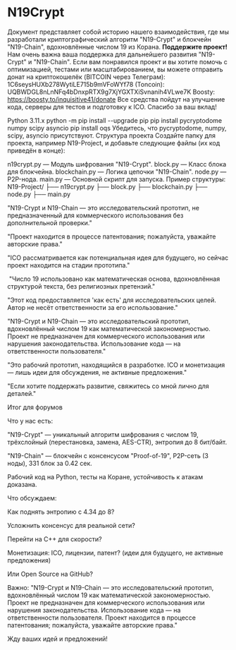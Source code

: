# N19Crypt
Документ представляет собой историю нашего взаимодействия, где мы разработали криптографический алгоритм "N19-Crypt" и блокчейн "N19-Chain", вдохновлённые числом 19 из Корана.
**Поддержите проект!**  
Нам очень важна ваша поддержка для дальнейшего развития "N19-Crypt" и "N19-Chain". Если вам понравился проект и вы хотите помочь с оптимизацией, тестами или масштабированием, 
вы можете отправить донат на криптокошелёк (BITCOIN через Телеграм): 1C6seysHUXb278WytiLE715b9mVFoWYf78    (Toncoin): UQBWDGL8nLnNFq4bDnxpRTX9g7XjYGXTXiSvnanih4VLwe7K   Boosty:  https://boosty.to/inquisitive41/donate 
Все средства пойдут на улучшение кода, серверы для тестов и подготовку к ICO. Спасибо за ваш вклад!






Python 3.11.x
python -m pip install --upgrade pip
pip install pycryptodome numpy scipy asyncio
pip install oqs
Убедитесь, что pycryptodome, numpy, scipy, asyncio присутствуют.
Структура проекта
Создайте папку для проекта, например N19-Project, и добавьте следующие файлы (их код приведён в конце):

n19crypt.py — Модуль шифрования "N19-Crypt".
block.py — Класс блока для блокчейна.
blockchain.py — Логика цепочки "N19-Chain".
node.py — P2P-нода.
main.py — Основной скрипт для запуска.
Пример структуры:
N19-Project/
├── n19crypt.py
├── block.py
├── blockchain.py
├── node.py
├── main.py




"N19-Crypt и N19-Chain — это исследовательский прототип, не предназначенный для коммерческого использования без дополнительной проверки."

"Проект находится в процессе патентования; пожалуйста, уважайте авторские права."

"ICO рассматривается как потенциальная идея для будущего, но сейчас проект находится на стадии прототипа."

 "Число 19 использовано как математическая основа, вдохновлённая структурой текста, без религиозных претензий."

"Этот код предоставляется 'как есть' для исследовательских целей. Автор не несёт ответственности за его использование."



"N19-Crypt и N19-Chain — это исследовательский прототип, вдохновлённый числом 19 как математической закономерностью. Проект не предназначен для коммерческого использования или нарушения законодательства. Использование кода — на ответственности пользователя."



"Это рабочий прототип, находящийся в разработке. ICO и монетизация — лишь идеи для обсуждения, не активные предложения."

"Если хотите поддержать развитие, свяжитесь со мной лично для деталей."



Итог для форумов

Что у нас есть:





"N19-Crypt" — уникальный алгоритм шифрования с числом 19, трёхслойный (перестановка, замена, AES-CTR), энтропия до 8 бит/байт.



"N19-Chain" — блокчейн с консенсусом "Proof-of-19", P2P-сеть (3 ноды), 331 блок за 0.42 сек.



Рабочий код на Python, тесты на Коране, устойчивость к атакам доказана.

Что обсуждаем:





Как поднять энтропию с 4.34 до 8?



Усложнить консенсус для реальной сети?



Перейти на C++ для скорости?



Монетизация: ICO, лицензии, патент? (идеи для будущего, не активные предложения)



Или Open Source на GitHub?

Важно:
 "N19-Crypt и N19-Chain — это исследовательский прототип, вдохновлённый числом 19 как математической закономерностью. Проект не предназначен для коммерческого использования или нарушения законодательства. Использование кода — на ответственности пользователя. Проект находится в процессе патентования; пожалуйста, уважайте авторские права."

Жду ваших идей и предложений!


